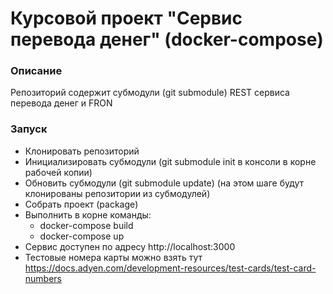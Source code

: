 # Курсовой проект "Сервис перевода денег" (docker-compose)

### Описание

Репозиторий содержит субмодули (git submodule) REST сервиса перевода денег и FRON

### Запуск

- Клонировать репозиторий
- Инициализировать субмодули (git submodule init в консоли в корне рабочей копии)
- Обновить субмодули (git submodule update) (на этом шаге будут клонированы репозитории из субмодулей)
- Собрать проект (package)
- Выполнить в корне команды:
    - docker-compose build
    - docker-compose up
- Сервис доступен по адресу http://localhost:3000
- Тестовые номера карты можно взять тут https://docs.adyen.com/development-resources/test-cards/test-card-numbers